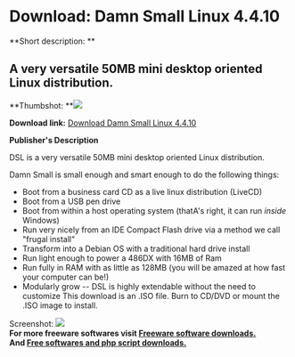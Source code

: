 # Download: Damn Small Linux 4.4.10

**Short description: **

## A very versatile 50MB mini desktop oriented Linux distribution.

  
**Thumbshot: **![](http://www.freewarefiles.com/screenshot/dslinux4_md.jpg)   
  
**Download link:** [Download Damn Small Linux 4.4.10](http://freesoftwares.boysofts.com/Damn-Small-Linux_program_34920.html)  
  

**Publisher's Description**  
  

DSL is a very versatile 50MB mini desktop oriented Linux distribution.

Damn Small is small enough and smart enough to do the following things:

  * Boot from a business card CD as a live linux distribution (LiveCD) 
  * Boot from a USB pen drive 
  * Boot from within a host operating system (thatA's right, it can run *inside* Windows) 
  * Run very nicely from an IDE Compact Flash drive via a method we call "frugal install" 
  * Transform into a Debian OS with a traditional hard drive install 
  * Run light enough to power a 486DX with 16MB of Ram 
  * Run fully in RAM with as little as 128MB (you will be amazed at how fast your computer can be!) 
  * Modularly grow -- DSL is highly extendable without the need to customize 
This download is an .ISO file. Burn to CD/DVD or mount the .ISO image to
install.

  
  
Screenshot: ![](http://www.freewarefiles.com/screenshot/dslinux4.jpg)  
**For more freeware softwares visit [Freeware software downloads.](http://freesoftwares.boysofts.com/)**   
**And [Free softwares and php script downloads.](http://www.boysofts.com/)**


